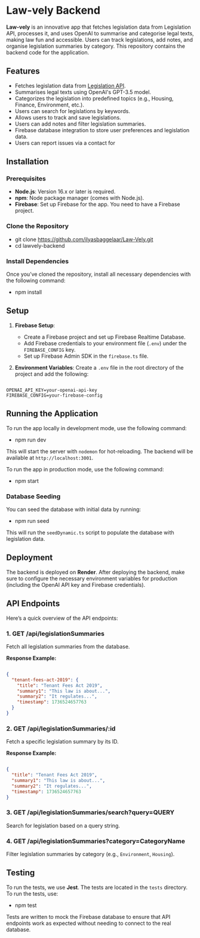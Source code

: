 # Law-vely Backend

**Law-vely** is an innovative app that fetches legislation data from Legislation API, processes it, and uses OpenAI to summarise and categorise legal texts, making law fun and accessible. Users can track legislations, add notes, and organise legislation summaries by category. This repository contains the backend code for the application.

## Features

- Fetches legislation data from [Legislation API](https://www.legislation.gov.uk/).
- Summarises legal texts using OpenAI's GPT-3.5 model.
- Categorizes the legislation into predefined topics (e.g., Housing, Finance, Environment, etc.).
- Users can search for legislations by keywords.
- Allows users to track and save legislations.
- Users can add notes and filter legislation summaries.
- Firebase database integration to store user preferences and legislation data.
- Users can report issues via a contact for

## Installation

### Prerequisites

- **Node.js**: Version 16.x or later is required.
- **npm**: Node package manager (comes with Node.js).
- **Firebase**: Set up Firebase for the app. You need to have a Firebase project.

### Clone the Repository

- git clone https://github.com/ilyasbaggelaar/Law-Vely.git
- cd lawvely-backend

### Install Dependencies

Once you’ve cloned the repository, install all necessary dependencies with the following command:

- npm install

## Setup

1. **Firebase Setup**:
    - Create a Firebase project and set up Firebase Realtime Database.
    - Add Firebase credentials to your environment file (`.env`) under the `FIREBASE_CONFIG` key.
    - Set up Firebase Admin SDK in the `firebase.ts` file.

2. **Environment Variables**:
Create a `.env` file in the root directory of the project and add the following:

```

OPENAI_API_KEY=your-openai-api-key
FIREBASE_CONFIG=your-firebase-config

```

## Running the Application

To run the app locally in development mode, use the following command:

- npm run dev


This will start the server with `nodemon` for hot-reloading. The backend will be available at `http://localhost:3001`.

To run the app in production mode, use the following command:

- npm start


### Database Seeding

You can seed the database with initial data by running:

- npm run seed

This will run the `seedDynamic.ts` script to populate the database with legislation data.

## Deployment

The backend is deployed on **Render**. After deploying the backend, make sure to configure the necessary environment variables for production (including the OpenAI API key and Firebase credentials).

## API Endpoints

Here’s a quick overview of the API endpoints:

### 1. **GET /api/legislationSummaries**

Fetch all legislation summaries from the database.

**Response Example:**

```json

{
  "tenant-fees-act-2019": {
    "title": "Tenant Fees Act 2019",
    "summary1": "This law is about...",
    "summary2": "It regulates...",
    "timestamp": 1736524657763
  }
}

```

### 2. **GET /api/legislationSummaries/:id**

Fetch a specific legislation summary by its ID.

**Response Example:**

```json

{
  "title": "Tenant Fees Act 2019",
  "summary1": "This law is about...",
  "summary2": "It regulates...",
  "timestamp": 1736524657763
}

```

### 3. **GET /api/legislationSummaries/search?query=QUERY**

Search for legislation based on a query string.

### 4. **GET /api/legislationSummaries?category=CategoryName**

Filter legislation summaries by category (e.g., `Environment`, `Housing`).

## Testing

To run the tests, we use **Jest**. The tests are located in the `tests` directory. To run the tests, use:

- npm test

Tests are written to mock the Firebase database to ensure that API endpoints work as expected without needing to connect to the real database.